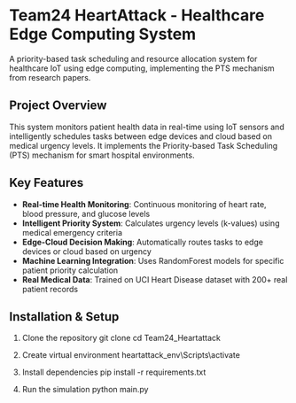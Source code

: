 # Team24 HeartAttack - Healthcare Edge Computing System

A priority-based task scheduling and resource allocation system for healthcare IoT using edge computing, implementing the PTS mechanism from research papers.

## Project Overview

This system monitors patient health data in real-time using IoT sensors and intelligently schedules tasks between edge devices and cloud based on medical urgency levels. It implements the Priority-based Task Scheduling (PTS) mechanism for smart hospital environments.

## Key Features

- **Real-time Health Monitoring**: Continuous monitoring of heart rate, blood pressure, and glucose levels
- **Intelligent Priority System**: Calculates urgency levels (k-values) using medical emergency criteria
- **Edge-Cloud Decision Making**: Automatically routes tasks to edge devices or cloud based on urgency
- **Machine Learning Integration**: Uses RandomForest models for specific patient priority calculation
- **Real Medical Data**: Trained on UCI Heart Disease dataset with 200+ real patient records

## Installation & Setup

1. Clone the repository
   git clone <repository-url>
   cd Team24_Heartattack

2. Create virtual environment
    heartattack_env\Scripts\activate

3. Install dependencies
    pip install -r requirements.txt

4. Run the simulation
    python main.py